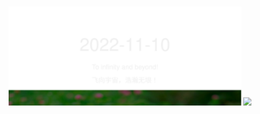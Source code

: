 <!-- [START DAILY SAYING] -->
<!-- Please keep comment here to allow auto-update -->
<p align="center">
  <img src="assets/daily-saying/2022-11-10.svg" height="196"/>
  <img src="https://dots365.herokuapp.com?d=2022-11-10" height="196"/>
</p>
<!-- [END DAILY SAYING] -->

<!-- <p align="center">
<img alt="profile views" src="https://komarev.com/ghpvc/?username=bubkoo&color=brightgreen&style=flat-square&label=PROFILE+VIEWS" />
</p> -->
